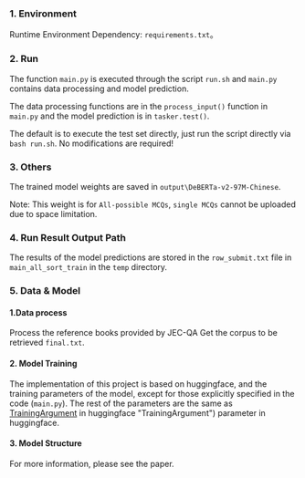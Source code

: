 
### 1. Environment

Runtime Environment Dependency: `requirements.txt`。

### 2. Run
The function `main.py` is executed through the script `run.sh` and `main.py` contains data processing and model prediction.

The data processing functions are in the `process_input()` function in `main.py` and the model prediction is in `tasker.test()`.

The default is to execute the test set directly, just run the script directly via `bash run.sh`. No modifications are required!


### 3. Others
The trained model weights are saved in `output\DeBERTa-v2-97M-Chinese`.

Note: This weight is for `All-possible MCQs`, `single MCQs` cannot be uploaded due to space limitation.

### 4. Run Result Output Path

The results of the model predictions are stored in the `row_submit.txt` file in `main_all_sort_train` in the `temp` directory.

### 5. Data & Model

#### 1.Data process

Process the reference books provided by JEC-QA
Get the corpus to be retrieved `final.txt`.

#### 2. Model Training

The implementation of this project is based on huggingface, and the training parameters of the model, except for those explicitly specified in the code (`main.py`).
The rest of the parameters are the same as [TrainingArgument](https://huggingface.co/docs/transformers/main_classes/trainer#transformers.TrainingArguments) in huggingface "TrainingArgument")
parameter in huggingface.

#### 3. Model Structure
For more information, please see the paper.

